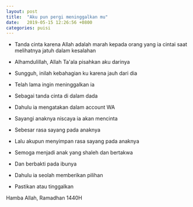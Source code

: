 ```yaml
---
layout: post
title:  "Aku pun pergi meninggalkan mu"
date:   2019-05-15 12:26:56 +0800
categories: puisi
---
```



- Tanda cinta karena Allah adalah marah kepada orang yang ia cintai saat melihatnya jatuh dalam kesalahan

- Alhamdulillah, Allah Ta'ala pisahkan aku darinya
- Sungguh, inilah kebahagian ku karena jauh dari dia
- Telah lama ingin meninggalkan ia
- Sebagai tanda cinta di dalam dada

- Dahulu ia mengatakan dalam account WA
- Sayangi anaknya niscaya ia akan mencinta
- Sebesar rasa sayang pada anaknya
- Lalu akupun menyimpan rasa sayang pada anaknya
- Semoga menjadi anak yang shaleh dan bertakwa
- Dan berbakti pada ibunya

- Dahulu ia seolah memberikan pilihan
- Pastikan atau tinggalkan


Hamba Allah, Ramadhan 1440H
